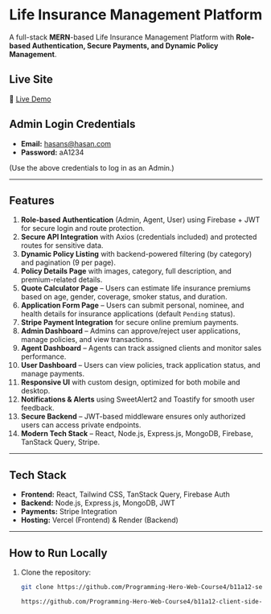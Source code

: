 # Life Insurance Management Platform

A full-stack **MERN**-based Life Insurance Management Platform with **Role-based Authentication, Secure Payments, and Dynamic Policy Management**.

## Live Site
🔗 [Live Demo](https://tomorrow-130f9.web.app/)

## Admin Login Credentials
- **Email:** hasans@hasan.com  
- **Password:**  aA1234 

(Use the above credentials to log in as an Admin.)

---

## Features

1. **Role-based Authentication** (Admin, Agent, User) using Firebase + JWT for secure login and route protection.  
2. **Secure API Integration** with Axios (credentials included) and protected routes for sensitive data.  
3. **Dynamic Policy Listing** with backend-powered filtering (by category) and pagination (9 per page).  
4. **Policy Details Page** with images, category, full description, and premium-related details.  
5. **Quote Calculator Page** – Users can estimate life insurance premiums based on age, gender, coverage, smoker status, and duration.  
6. **Application Form Page** – Users can submit personal, nominee, and health details for insurance applications (default `Pending` status).  
7. **Stripe Payment Integration** for secure online premium payments.  
8. **Admin Dashboard** – Admins can approve/reject user applications, manage policies, and view transactions.  
9. **Agent Dashboard** – Agents can track assigned clients and monitor sales performance.  
10. **User Dashboard** – Users can view policies, track application status, and manage payments.  
11. **Responsive UI** with custom design, optimized for both mobile and desktop.  
12. **Notifications & Alerts** using SweetAlert2 and Toastify for smooth user feedback.  
13. **Secure Backend** – JWT-based middleware ensures only authorized users can access private endpoints.  
14. **Modern Tech Stack** – React, Node.js, Express.js, MongoDB, Firebase, TanStack Query, Stripe.  

---

## Tech Stack
- **Frontend:** React, Tailwind CSS, TanStack Query, Firebase Auth  
- **Backend:** Node.js, Express.js, MongoDB, JWT  
- **Payments:** Stripe Integration  
- **Hosting:** Vercel (Frontend) & Render (Backend)

---

## How to Run Locally

1. Clone the repository:  
   ```bash
   git clone https://github.com/Programming-Hero-Web-Course4/b11a12-server-side-anamolhasan

   https://github.com/Programming-Hero-Web-Course4/b11a12-client-side-anamolhasan?tab=readme-ov-file#-folder-structure
   
